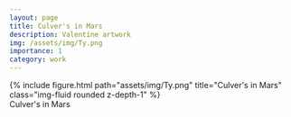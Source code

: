 ```yaml
---
layout: page
title: Culver's in Mars
description: Valentine artwork
img: /assets/img/Ty.png
importance: 1
category: work
---
```


<div class="row">
    <div class="col-sm mt-3 mt-md-0">
        {% include figure.html path="assets/img/Ty.png" title="Culver's in Mars" class="img-fluid rounded z-depth-1" %}
    </div>
</div>
<div class="caption">
    Culver's in Mars
</div>
